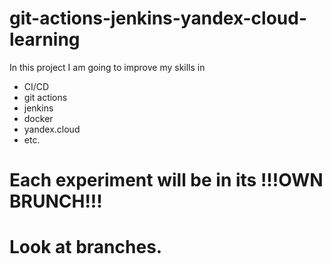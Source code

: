 # git-actions-jenkins-yandex-cloud-learning
In this project I am going to improve my skills in 
- CI/CD
- git actions
- jenkins
- docker
- yandex.cloud
- etc.

# Each experiment will be in its !!!OWN BRUNCH!!!
# Look at branches.
